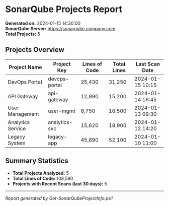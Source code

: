 # SonarQube Projects Report

**Generated on:** 2024-01-15 14:30:00  
**SonarQube Server:** https://sonarqube.company.com  
**Total Projects:** 5

## Projects Overview

| Project Name | Project Key | Lines of Code | Total Lines | Last Scan Date |
|--------------|-------------|---------------|-------------|----------------|
| DevOps Portal | devops-portal | 25,430 | 31,250 | 2024-01-15 10:15 |
| API Gateway | api-gateway | 12,890 | 15,200 | 2024-01-14 16:45 |
| User Management | user-mgmt | 8,750 | 10,500 | 2024-01-13 09:30 |
| Analytics Service | analytics-svc | 15,620 | 18,900 | 2024-01-12 14:20 |
| Legacy System | legacy-app | 45,890 | 52,100 | 2024-01-10 11:00 |

## Summary Statistics

- **Total Projects Analyzed:** 5
- **Total Lines of Code:** 108,580
- **Projects with Recent Scans (last 30 days):** 5

---
*Report generated by Get-SonarQubeProjectInfo.ps1*